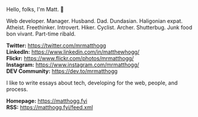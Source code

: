 Hello, folks, I'm Matt. 👋

Web developer. Manager. Husband. Dad. Dundasian. Haligonian expat. Atheist. Freethinker. Introvert. Hiker. Cyclist. Archer. Shutterbug. Junk food bon vivant. Part-time ribald.

**Twitter:** https://twitter.com/mrmatthogg  
**LinkedIn:** https://www.linkedin.com/in/matthewhogg/  
**Flickr:** https://www.flickr.com/photos/mrmatthogg/  
**Instagram:** https://www.instagram.com/mrmatthogg/  
**DEV Community:** https://dev.to/mrmatthogg

I like to write essays about tech, developing for the web, people, and process.

**Homepage:** https://matthogg.fyi  
**RSS:** https://matthogg.fyi/feed.xml
